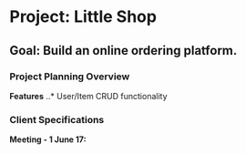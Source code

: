# Project: Little Shop

## Goal: Build an online ordering platform.

### Project Planning Overview

**Features**
..* User/Item CRUD functionality

### Client Specifications

**Meeting - 1 June 17:**
